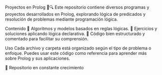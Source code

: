 Proyectos en Prolog 🤖🔍
Este repositorio contiene diversos programas y proyectos desarrollados en Prolog, explorando lógica de predicados y resolución de problemas mediante programación lógica.

Contenido
🔹 Algoritmos y modelos basados en reglas lógicas.
📌 Ejercicios y soluciones aplicando lógica declarativa.
📝 Código bien estructurado y comentado para facilitar su comprensión.

Uso
Cada archivo y carpeta está organizado según el tipo de problema o enfoque. Puedes usar este código como referencia para aprender más sobre Prolog y sus aplicaciones.

🚀 Repositorio en constante crecimiento
